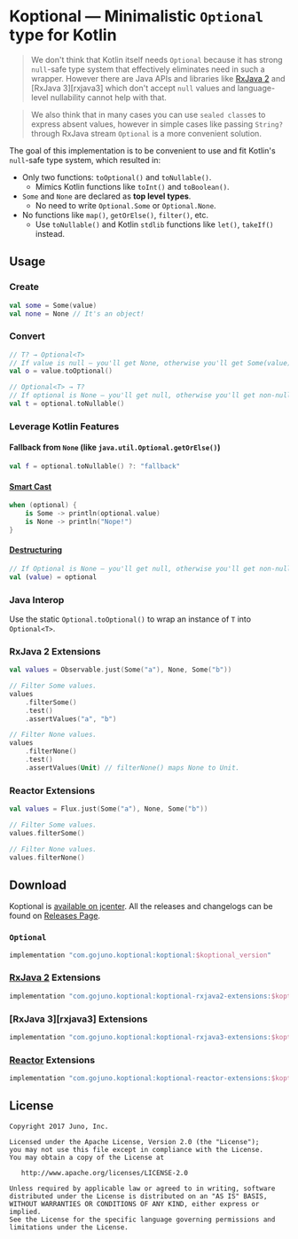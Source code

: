# Koptional — Minimalistic `Optional` type for Kotlin

> We don't think that Kotlin itself needs `Optional` because it has strong
> `null`-safe type system that effectively eliminates need in such a wrapper.
> However there are Java APIs and libraries like [RxJava 2][rxjava2] and [RxJava 3][rxjava3] which don't accept `null` values
> and language-level nullability cannot help with that.

> We also think that in many cases you can use `sealed class`es to express absent values,
> however in simple cases like passing `String?` through RxJava stream `Optional` is a more convenient solution.

The goal of this implementation is to be convenient to use and fit Kotlin's `null`-safe type system, which resulted in:

* Only two functions: `toOptional()` and `toNullable()`.
  * Mimics Kotlin functions like `toInt()` and `toBoolean()`.
* `Some` and `None` are declared as **top level types**.
  * No need to write `Optional.Some` or `Optional.None`.
* No functions like `map()`, `getOrElse()`, `filter()`, etc.
  * Use `toNullable()` and Kotlin `stdlib` functions like `let()`, `takeIf()` instead.

## Usage

### Create

```kotlin
val some = Some(value)
val none = None // It's an object!
```

### Convert

```kotlin
// T? → Optional<T>
// If value is null — you'll get None, otherwise you'll get Some(value).
val o = value.toOptional()

// Optional<T> → T?
// If optional is None — you'll get null, otherwise you'll get non-null T value.
val t = optional.toNullable()
```

### Leverage Kotlin Features

#### Fallback from `None` (like `java.util.Optional.getOrElse()`)

```kotlin
val f = optional.toNullable() ?: "fallback"
```
#### [Smart Cast](http://kotlinlang.org/docs/reference/typecasts.html#smart-casts)

```kotlin
when (optional) {
    is Some -> println(optional.value)
    is None -> println("Nope!")
}
```

#### [Destructuring](https://kotlinlang.org/docs/reference/multi-declarations.html)

```kotlin
// If Optional is None — you'll get null, otherwise you'll get non-null T value.
val (value) = optional
```

### Java Interop

Use the static `Optional.toOptional()` to wrap an instance of `T` into `Optional<T>`.

### RxJava 2 Extensions

```kotlin
val values = Observable.just(Some("a"), None, Some("b"))

// Filter Some values.
values
    .filterSome()
    .test()
    .assertValues("a", "b")

// Filter None values.
values
    .filterNone()
    .test()
    .assertValues(Unit) // filterNone() maps None to Unit.
```

### Reactor Extensions

```kotlin
val values = Flux.just(Some("a"), None, Some("b"))

// Filter Some values.
values.filterSome()

// Filter None values.
values.filterNone()
```

## Download

Koptional is [available on jcenter](https://jcenter.bintray.com/com/gojuno/koptional).
All the releases and changelogs can be found on [Releases Page](https://github.com/gojuno/koptional/releases).

### `Optional`

```groovy
implementation "com.gojuno.koptional:koptional:$koptional_version"
```

### [RxJava 2][rxjava2] Extensions

```groovy
implementation "com.gojuno.koptional:koptional-rxjava2-extensions:$koptional_version"
```

### [RxJava 3][rxjava3] Extensions

```groovy
implementation "com.gojuno.koptional:koptional-rxjava3-extensions:$koptional_version"
```

### [Reactor](https://projectreactor.io/) Extensions

```groovy
implementation "com.gojuno.koptional:koptional-reactor-extensions:$koptional_version"
```


## License

```
Copyright 2017 Juno, Inc.

Licensed under the Apache License, Version 2.0 (the "License");
you may not use this file except in compliance with the License.
You may obtain a copy of the License at

   http://www.apache.org/licenses/LICENSE-2.0

Unless required by applicable law or agreed to in writing, software
distributed under the License is distributed on an "AS IS" BASIS,
WITHOUT WARRANTIES OR CONDITIONS OF ANY KIND, either express or implied.
See the License for the specific language governing permissions and
limitations under the License.
```

[rxjava2]: https://github.com/ReactiveX/RxJava/
